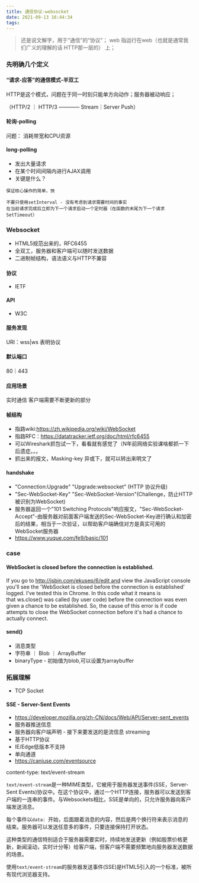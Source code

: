 ```yaml
---
title: 通信协议-websocket
date: 2021-09-13 16:44:34
tags:
---
```

> 还是说文解字，用于“通信”的“协议”； web 指运行在web（也就是通常我们广义的理解的话 HTTP那一层的） 上；

### 先明确几个定义

#### “请求-应答”的通信模式-半双工
HTTP是这个模式，问题在于同一时刻只能单方向动作；服务器被动响应；

（HTTP/2 ｜ HTTP/3  ———— Stream｜Server Push）

#### 轮询-polling
问题： 消耗带宽和CPU资源

#### long-polling
- 发出大量请求
- 在某个时间间隔内进行AJAX调用
- 关键是什么？
```
保证核心操作的简单，快

不要只使用setInterval - 没有考虑到请求需要时间的事实
在当前请求完成后立即为下一个请求启动一个定时器（在函数的末尾为下一个请求SetTimeout）
```



### Websocket
- HTML5规范出来的，RFC6455
- 全双工，服务器和客户端可以随时发送数据
- 二进制帧结构，语法语义与HTTP不兼容

#### 协议
- IETF 
#### API
- W3C
#### 服务发现
URI：wss|ws 表明协议

#### 默认端口
80｜443

#### 应用场景
实时通信
客户端需要不断更新的部分

#### 帧结构
- 指路wiki:https://zh.wikipedia.org/wiki/WebSocket
- 指路RFC：https://datatracker.ietf.org/doc/html/rfc6455
- 可以Wireshark抓包试一下，看看就有感觉了（N年前网络实验课啥都抓一下后遗症。。。
- 抓出来的报文，Masking-key 异或下，就可以转出来明文了

#### handshake
- "Connection:Upgrade" "Upgrade:websocket" (HTTP 协议升级)
- "Sec-WebSocket-Key" "Sec-WebSocket-Version"(Challenge，防止HTTP被识别为WebSocket)
- 服务器返回一个"101 Switching Protocols"响应报文，"Sec-WebSocket-Accept"-由服务器对前面客户端发送的Sec-WebSocket-Key进行确认和加密后的结果，相当于一次验证，以帮助客户端确信对方是真实可用的WebSocket服务器
- https://www.yuque.com/fe9/basic/101
### case
#### WebSocket is closed before the connection is established.

If you go to http://jsbin.com/ekusep/6/edit and view the JavaScript console you'll see the 'WebSocket is closed before the connection is established' logged. I've tested this in Chrome.
In this code what it means is that ws.close() was called (by user code) before the connection was even given a chance to be established.
So, the cause of this error is if code attempts to close the WebSocket connection before it's had a chance to actually connect.

#### send()
- 消息类型
- 字符串 ｜ Blob ｜ ArrayBuffer
- binaryType - 初始值为blob,可以设置为arraybuffer
### 拓展理解
- TCP Socket
#### SSE - Server-Sent Events
- https://developer.mozilla.org/zh-CN/docs/Web/API/Server-sent_events
- 服务器推送信息
- 服务器向客户端声明 - 接下来要发送的是流信息 streaming
- 基于HTTP协议
- IE/Edge低版本不支持
- 单向通道
- https://caniuse.com/eventsource

content-type:
text/event-stream

`text/event-stream`是一种MIME类型，它被用于服务器发送事件(SSE，Server-Sent Events)协议中。在这个协议中，通过一个HTTP连接，服务器可以发送到客户端的一连串的事件。与Websockets相比，SSE是单向的，只允许服务器向客户端发送消息。

每个事件以`data: `开始，后面跟着消息的内容，然后是两个换行符来表示消息的结束。服务器可以发送任意多的事件，只要连接保持打开状态。

这种类型的通信特别适合于服务器需要实时，持续地发送更新（例如股票价格更新，新闻滚动，实时计分等）给客户端，但客户端不需要频繁地向服务器发送数据的场景。

使用`text/event-stream`的服务器发送事件(SSE)是HTML5引入的一个标准，被所有现代浏览器支持。